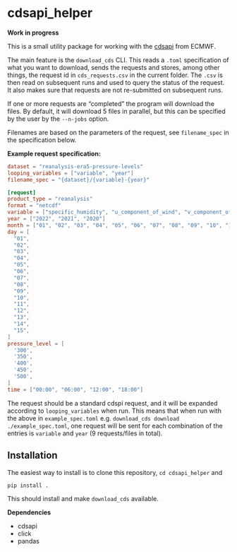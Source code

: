 # cdsapi_helper
**Work in progress**

This is a small utility package for working with the [cdsapi](https://github.com/ecmwf/cdsapi) from ECMWF.

The main feature is the `download_cds` CLI.
This reads a `.toml` specification of what you want to download, sends the requests and stores, among other things, the request id in `cds_requests.csv` in the current folder.
The `.csv` is then read on subsequent runs and used to query the status of the request.
It also makes sure that requests are not re-submitted on subsequent runs.

If one or more requests are “completed” the program will download the files.
By default, it will download 5 files in parallel, but this can be specified by the user by the `--n-jobs` option.

Filenames are based on the parameters of the request, see `filename_spec` in the specification below.

**Example request specification:**
```toml
dataset = "reanalysis-era5-pressure-levels"
looping_variables = ["variable", "year"]
filename_spec = "{dataset}/{variable}-{year}"

[request]
product_type = "reanalysis"
format = "netcdf"
variable = ["specific_humidity", "u_component_of_wind", "v_component_of_wind"]
year = ["2022", "2021", "2020"]
month = ["01", "02", "03", "04", "05", "06", "07", "08", "09", "10", "11", "12"]
day = [
  "01",
  "02",
  "03",
  "04",
  "05",
  "06",
  "07",
  "08",
  "09",
  "10",
  "11",
  "12",
  "13",
  "14",
  "15",
]
pressure_level = [
  '300',
  '350',
  '400',
  '450',
  '500',
]
time = ["00:00", "06:00", "12:00", "18:00"]
```
The request should be a standard cdspi request, and it will be expanded according to `looping_variables` when run.
This means that when run with the above in `example_spec.toml` e.g. `download_cds download ./example_spec.toml`, one request will be sent for each combination of the entries is `variable` and `year` (9 requests/files in total).

## Installation
The easiest way to install is to clone this repository, `cd cdsapi_helper` and
```
pip install .
```
This should install and make `download_cds` available.

**Dependencies**
- cdsapi
- click
- pandas

